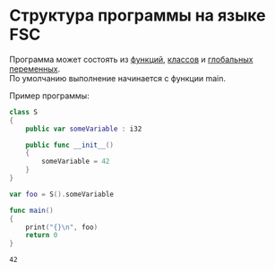 # Структура программы на языке FSC

Программа может состоять из [функций](function.md), [классов](class.md) и [глобальных переменных](variable.md).<br />
По умолчанию выполнение начинается с функции main.

Пример программы:

```Swift
class S
{
    public var someVariable : i32

    public func __init__()
    {
        someVariable = 42
    }
}

var foo = S().someVariable

func main()
{
    print("{}\n", foo)
    return 0
}
```

```
42
```
